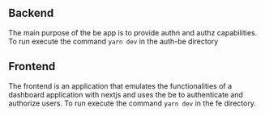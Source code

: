 ## Backend

The main purpose of the be app is to provide authn and authz capabilities. To run execute the command `yarn dev` in the auth-be directory

## Frontend

The frontend is an application that emulates the functionalities of a dashboard application with nextjs and uses the be to authenticate and authorize users. To run execute the command `yarn dev` in the fe directory.